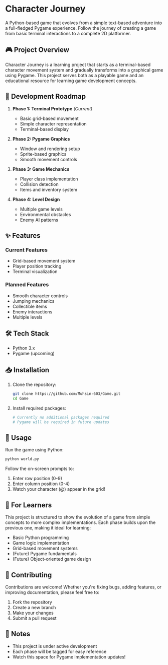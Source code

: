 # Character Journey

A Python-based game that evolves from a simple text-based adventure into a full-fledged Pygame experience. Follow the journey of creating a game from basic terminal interactions to a complete 2D platformer.

## 🎮 Project Overview

Character Journey is a learning project that starts as a terminal-based character movement system and gradually transforms into a graphical game using Pygame. This project serves both as a playable game and an educational resource for learning game development concepts.

## 🎯 Development Roadmap

1. **Phase 1: Terminal Prototype** *(Current)*
   - Basic grid-based movement
   - Simple character representation
   - Terminal-based display

2. **Phase 2: Pygame Graphics**
   - Window and rendering setup
   - Sprite-based graphics
   - Smooth movement controls

3. **Phase 3: Game Mechanics**
   - Player class implementation
   - Collision detection
   - Items and inventory system

4. **Phase 4: Level Design**
   - Multiple game levels
   - Environmental obstacles
   - Enemy AI patterns

## ✨ Features

### Current Features
- Grid-based movement system
- Player position tracking
- Terminal visualization

### Planned Features
- Smooth character controls
- Jumping mechanics
- Collectible items
- Enemy interactions
- Multiple levels

## 🛠️ Tech Stack

- Python 3.x
- Pygame (upcoming)

## 📥 Installation

1. Clone the repository:
   ```bash
   git clone https://github.com/Muhsin-603/Game.git
   cd Game
   ```

2. Install required packages:
   ```bash
   # Currently no additional packages required
   # Pygame will be required in future updates
   ```

## 🎲 Usage

Run the game using Python:
```bash
python world.py
```

Follow the on-screen prompts to:
1. Enter row position (0-9)
2. Enter column position (0-4)
3. Watch your character (@) appear in the grid!

## 🌱 For Learners

This project is structured to show the evolution of a game from simple concepts to more complex implementations. Each phase builds upon the previous one, making it ideal for learning:

- Basic Python programming
- Game logic implementation
- Grid-based movement systems
- (Future) Pygame fundamentals
- (Future) Object-oriented game design

## 🤝 Contributing

Contributions are welcome! Whether you're fixing bugs, adding features, or improving documentation, please feel free to:

1. Fork the repository
2. Create a new branch
3. Make your changes
4. Submit a pull request

## 📝 Notes

- This project is under active development
- Each phase will be tagged for easy reference
- Watch this space for Pygame implementation updates!
